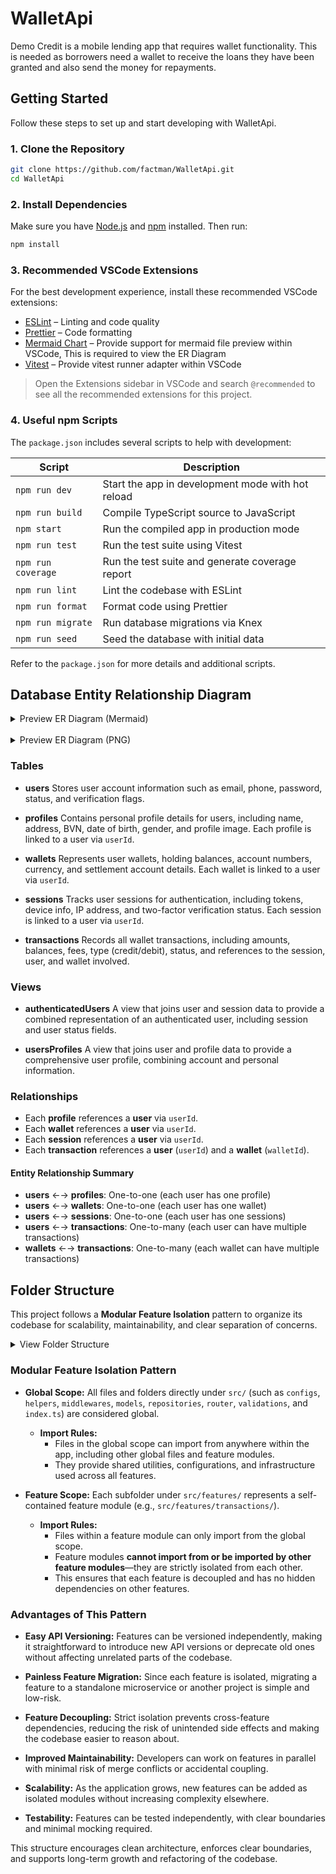 # WalletApi

Demo Credit is a mobile lending app that requires wallet functionality. This is needed as borrowers need a wallet to receive the loans they have been granted and also send the money for repayments.

## Getting Started

Follow these steps to set up and start developing with WalletApi.

### 1. Clone the Repository

```sh
git clone https://github.com/factman/WalletApi.git
cd WalletApi
```

### 2. Install Dependencies

Make sure you have [Node.js](https://nodejs.org/) and [npm](https://www.npmjs.com/) installed. Then run:

```sh
npm install
```

### 3. Recommended VSCode Extensions

For the best development experience, install these recommended VSCode extensions:

- [ESLint](https://marketplace.visualstudio.com/items?itemName=dbaeumer.vscode-eslint) – Linting and code quality
- [Prettier](https://marketplace.visualstudio.com/items?itemName=esbenp.prettier-vscode) – Code formatting
- [Mermaid Chart](https://marketplace.visualstudio.com/items?itemName=mermaidchart.vscode-mermaid-chart) – Provide support for mermaid file preview within VSCode, This is required to view the ER Diagram
- [Vitest](https://marketplace.visualstudio.com/items?itemName=vitest.explorer) – Provide vitest runner adapter within VSCode

> Open the Extensions sidebar in VSCode and search `@recommended` to see all the recommended extensions for this project.

### 4. Useful npm Scripts

The `package.json` includes several scripts to help with development:

| Script             | Description                                       |
| ------------------ | ------------------------------------------------- |
| `npm run dev`      | Start the app in development mode with hot reload |
| `npm run build`    | Compile TypeScript source to JavaScript           |
| `npm start`        | Run the compiled app in production mode           |
| `npm run test`     | Run the test suite using Vitest                   |
| `npm run coverage` | Run the test suite and generate coverage report   |
| `npm run lint`     | Lint the codebase with ESLint                     |
| `npm run format`   | Format code using Prettier                        |
| `npm run migrate`  | Run database migrations via Knex                  |
| `npm run seed`     | Seed the database with initial data               |

Refer to the `package.json` for more details and additional scripts.

## Database Entity Relationship Diagram

<details>
  <summary>Preview ER Diagram (Mermaid)</summary>

> Click the link below to view the mermaid file <br /> [View Mermaid File](./ER_Diagram.mermaid)

```mermaid
---
title: Demo Wallet Database Tables
config:
    theme: dark
    darkMode: true
    themeVariables:
        lineColor: white
---
erDiagram
    Users_Table {
        CHAR(36) id pk, uk "NOT NULL UUID"
        VARCHAR(255) email uk "NOT NULL"
        VARCHAR(20) phone uk "NOT NULL"
        ENUM status "NOT NULL ENUM(blacklisted, deleted, suspended, verified, unverified)"
        VARCHAR password "NOT NULL"
        VARCHAR(255) timezone "NOT NULL"
        BOOLEAN isBlacklisted "NOT NULL"
        BOOLEAN isEmailVerified "NOT NULL"
        BOOLEAN isKycVerified "NOT NULL"
        BOOLEAN isPasswordResetRequired "NOT NULL"
        BOOLEAN isTwoFactorEnabled "NOT NULL"
        DATETIME lastLogin "NULL"
        DATETIME updatedAt "NOT NULL"
        DATETIME createdAt "NOT NULL"
        DATETIME deletedAt "NULL"
    }

    Sessions_Table {
        CHAR(36) id pk, uk "NOT NULL UUID"
        CHAR(36) userId fk, uk "NOT NULL REFERENCE Users_Table.id"
        VARCHAR userAgent "NOT NULL"
        VARCHAR accessToken "NOT NULL"
        DATETIME accessTokenExpiresAt "NOT NULL"
        VARCHAR(255) deviceId "NOT NULL"
        DATETIME expiresAt "NOT NULL"
        VARCHAR(45) ipAddress "NOT NULL"
        BOOLEAN isTwoFactorVerified "NOT NULL"
        VARCHAR refreshToken "NOT NULL"
        VARCHAR refreshTokenExpiresAt "NOT NULL"
        CHAR(6) twoFactorCode "NULL"
        DATETIME twoFactorCodeExpiresAt "NULL"
        DATETIME twoFactorVerifiedAt "NULL"
        DATETIME createdAt "NOT NULL"
        DATETIME updatedAt "NOT NULL"
    }
    Sessions_Table 1--1 Users_Table : "One to One"

    Profiles_Table {
        CHAR(36) id pk, uk "NOT NULL UUID"
        CHAR(36) userId fk, uk "NOT NULL REFERENCE Users_Table.id"
        VARCHAR image "NULL"
        VARCHAR(255) firstName "NOT NULL"
        VARCHAR(255) lastName "NOT NULL"
        VARCHAR(255) middleName "NULL"
        VARCHAR(6) gender "NOT NULL"
        VARCHAR(255) state "NULL"
        VARCHAR address "NULL"
        CHAR(11) bvn "NOT NULL"
        VARCHAR(255) bvn_email "NULL"
        VARCHAR(20) bvn_phone "NULL"
        JSON bvnMetadata "NOT NULL"
        DATE dob "NOT NULL"
        DATETIME createdAt "NOT NULL"
        DATETIME updatedAt "NOT NULL"
    }
    Profiles_Table 1--1 Users_Table : "One to One"

    Wallets_Table {
        CHAR(36) id pk, uk "NOT NULL UUID"
        CHAR(36) userId fk, uk "NOT NULL REFERENCE Users_Table.id"
        VARCHAR(255) accountName "NOT NULL"
        CHAR(10) accountNumber uk "NOT NULL"
        DECIMAL(11_2) balance "NOT NULL"
        DECIMAL(11_2) lienBalance "NOT NULL"
        CHAR(3) currency "NOT NULL"
        BOOLEAN isTransactionPinSet "NOT NULL"
        CHAR(4) transactionPin "NULL"
        BOOLEAN isSettlementAccountSet "NOT NULL"
        VARCHAR(255) settlementAccountName "NULL"
        CHAR(10) settlementAccountNumber "NULL"
        VARCHAR(10) settlementBankCode "NULL"
        ENUM status "NOT NULL ENUM(active, blocked, inactive)"
        DATETIME createdAt "NOT NULL"
        DATETIME updatedAt "NOT NULL"
    }
    Wallets_Table 1--1 Users_Table : "One to One"

    Transactions_Table {
        CHAR(36) id pk, uk "NOT NULL UUID"
        CHAR(36) userId fk "NOT NULL REFERENCE Users_Table.id"
        CHAR(36) walletId fk "NOT NULL REFERENCE Wallets_Table.id"
        CHAR(30) sessionId uk "NOT NULL"
        DECIMAL(11_2) amount "NOT NULL"
        DECIMAL(11_2) fee "NOT NULL"
        DECIMAL(11_2) closingBalance "NOT NULL"
        DECIMAL(11_2) openingBalance "NOT NULL"
        CHAR(3) currency "NOT NULL"
        ENUM channel "NOT NULL ENUM(bank_transfer, wallet)"
        DATETIME settlementDate "NULL"
        ENUM status "NOT NULL ENUM(completed, failed, pending)"
        ENUM type "NOT NULL ENUM(credit, debit)"
        JSON metadata "NULL"
        VARCHAR remark "NOT NULL"
        DATETIME createdAt "NOT NULL"
        DATETIME updatedAt "NOT NULL"

    }
    Transactions_Table 1+--1 Users_Table : "One to Many"
    Transactions_Table 1+--1 Wallets_Table : "One to Many"

    AuthenticatedUsers_View {
        VARCHAR(255) deviceId "Sessions_Table.deviceId"
        VARCHAR(255) email "Users_Table.email"
        VARCHAR(45) ipAddress "Sessions_Table.ipAddress"
        BOOLEAN isBlacklisted "Users_Table.isBlacklisted"
        BOOLEAN isEmailVerified "Users_Table.isEmailVerified"
        BOOLEAN isKycVerified "Users_Table.isKycVerified"
        BOOLEAN isPasswordResetRequired "Users_Table.isPasswordResetRequired"
        BOOLEAN isTwoFactorEnabled "Sessions_Table.isTwoFactorEnabled"
        DATETIME lastLogin "Users_Table.lastLogin"
        VARCHAR(20) phone "Users_Table.phone"
        DATETIME sessionExpiresAt "Sessions_Table.expiresAt"
        CHAR(36) sessionId "Sessions_Table.id"
        ENUM status "Users_Table.status"
        VARCHAR(255) timezone "Users_Table.timezone"
        VARCHAR userAgent "Sessions_Table.userAgent"
        CHAR(36) userId "Users_Table.id"
    }
    AuthenticatedUsers_View 1--1 Sessions_Table : "One to One"
    AuthenticatedUsers_View 1--1 Users_Table : "One to One"

    UserProfiles_View {
        VARCHAR address "Profiles_Table.address"
        CHAR(11) bvn "Profiles_Table.bvn"
        DATE dob "Profiles_Table.dob"
        VARCHAR(255) email "Users_Table.email"
        VARCHAR(255) firstName "Profiles_Table.firstName"
        VARCHAR(6) gender "Profiles_Table.gender"
        VARCHAR image "Profiles_Table.image"
        BOOLEAN isBlacklisted "Users_Table.isBlacklisted"
        BOOLEAN isEmailVerified "Users_Table.isEmailVerified"
        BOOLEAN isKycVerified "Users_Table.isKycVerified"
        BOOLEAN isTwoFactorEnabled "Users_Table.isTwoFactorEnabled"
        DATETIME lastLogin "Users_Table.lastLogin"
        VARCHAR(255) lastName "Profiles_Table.lastName"
        VARCHAR(255) middleName "Profiles_Table.middleName"
        VARCHAR(20) phone "Users_Table.phone"
        CHAR(36) profileId "Profiles_Table.id"
        VARCHAR(255) state "Profiles_Table.state"
        ENUM status "Users_Table.status"
        VARCHAR(255) timezone "Users_Table.timezone"
        CHAR(36) userId "Users_Table.id"
    }
    UserProfiles_View 1--1 Users_Table : "One to One"
    UserProfiles_View 1--1 Profiles_Table : "One to One"
```

</details>

<br/>

<details>
  <summary>Preview ER Diagram (PNG)</summary>

> Click on the image to preview the diagram in a Live Editor

[![Database Entity Relationship Diagram](https://mermaid.ink/img/pako:eNrdWVtP4zgU_itWnqbaUjWlFOhboRktu7SgUlhpVQm5idtaTeyu48B0EP99j51eco_RDKvR8tJgf9_xyfG5-Dhvlss9YvWtk5OTGZNU-qSPhiTg6C_s-0SiIZZ4jkOCpnjuk3DGXM4WdNmfMQR_ckUCIHhYrOMB9TQCiX0kRUQSoCcsqJawY6o_nzJyzX0u-uh1RSXAtRZEDCleChzEyMeQiPBZL4_ejuTr3weTL6e9BqIe2qybKFqjmTW-m6Lx4-0teny8Gc6sI_ppMNGEztlZA5EAUz9NKMS2G2iz4oyUQ53x4wiFEssoTK6uhr_MfeyufRpK4jWRR8CY6iGMwg1hnnp8IYIuqHqK2P65UaAI2uAwfOXCq9NXvZukAfmudC7GXt3d3TqDMaLh1VG9WqyjDPa0U7EW_efWNcbe715tQkIiJ-SfiAoD1vSVf8Wu5MJhyi3KCMPB1JnejBzk41De8iVlClgGijYeBmMMZJ00VxAz4G7TY2AC9D5j8cMDCUPK2Q979wEdQazceGiRY0ycr87EGV87yXBqUa_I3ZSQwZIwWe1vCLsu6D_la8LqLJGAOt82sMfhQJp4s0deqEtuajeYGArtgky6GXgegENzN6tx571BBFmA3FWVRYqgdRbRmsPmyr0615Bgqzw5BUxJr2Xs37QabhwBVTH1XhgD9smJnUr5faDeQT6THMGPIse8e8EXFOrJrxU7NMDLor1JefWCilCOcUBMQkDlLlNsQD3PJ3t0CRJedakqkDCRqGpbhTCEj6FU5LW23UDzF2ayEsCe48JcYb12jIurch73x8PdWAFGRGJwPFzhnsjj85-W6A3cPOOuxm4eH8N-LS-PNwxyOo9YlW_GLtA-QqNgDm5XepoaOtc3o8EteM1zBzYa-5i5xAjrU8KuKvGxARrIjYQgzN3WJ3-BWQg5EXLTPWUPpDI7dyE7p_AFznkUDcLgnB1AhR3EhimXng7GLK8k0g92zxPiHSiPsDTrCrN1SbGpOvkqK7yQJpr73F2r8y1l8VDj08MsHS7GUZbY7E8ItY-G2UHCq36bChmp1y2UovdTV1gQYxh5OFC-YgRdELMAdX0eUra8-kBMc-iTaimGYa291V1hxoifb9TAy591-C6IaO6MXuyqx9AYFtfFqrBwebDZdYELqHPqV7WC8I6NnAi53ZC8AOiNqFTN5JymFdSFL0hUvdJjZwAN-qfXvVRIFsSW_VtFYI4w2-5XK-Wm47yAHfMHkVzBZlFXqRmv90TJazK4y_qN9Lm0tZ-puVSYWcmw1mMmfUhmscOUSeueyiPJObNePk1PzZq092l6Yu5j_X5aTCHK-Coga8wcpvaOIKnNYbz6iihN0mMlGUQrl-zKMvoeetnCknBM5vkX9cozUVK5eNDkBinJ2g_X3RhklDpMVZXIzP57maJeFsW6vGf6x3yFr5VgckBQmMMRviSFJJqh9Gm_hfPRnGmPMgQYLGlYMkAY_DkZKdeYZhY6TNW1lBlePF7VKmcIevh_l_cK0lRawifmqMwtQsbe-xmzS4UM-Tj3Q9nxkA82sXidErJ-4dVeUmQYevi_TokfTG35vGKQkiqImWuGPNdqWktBPau_wH5ImlZABLg-_G_phDazfLzlEWRrRfXwUgCrGc_o7zj7CbFW0t5B3AazvzkPrL764tO0BI-Wq4P4-IS4-55zgOiccK2aDKtvdzvdUy3F6r9Z36x-r9tq273LTrt3etk973UvmtYWYOeXrc7Zee_01L6w271e5_y9aX3X69otu925sM8u2u1zu3thXzYtdU7mYhR_2tJfuN7_BYOi-uU?type=png)](https://mermaid.live/edit#pako:eNrdWVtP4zgU_itWnqbaUjWlFOhboRktu7SgUlhpVQm5idtaTeyu48B0EP99j51eco_RDKvR8tJgf9_xyfG5-Dhvlss9YvWtk5OTGZNU-qSPhiTg6C_s-0SiIZZ4jkOCpnjuk3DGXM4WdNmfMQR_ckUCIHhYrOMB9TQCiX0kRUQSoCcsqJawY6o_nzJyzX0u-uh1RSXAtRZEDCleChzEyMeQiPBZL4_ejuTr3weTL6e9BqIe2qybKFqjmTW-m6Lx4-0teny8Gc6sI_ppMNGEztlZA5EAUz9NKMS2G2iz4oyUQ53x4wiFEssoTK6uhr_MfeyufRpK4jWRR8CY6iGMwg1hnnp8IYIuqHqK2P65UaAI2uAwfOXCq9NXvZukAfmudC7GXt3d3TqDMaLh1VG9WqyjDPa0U7EW_efWNcbe715tQkIiJ-SfiAoD1vSVf8Wu5MJhyi3KCMPB1JnejBzk41De8iVlClgGijYeBmMMZJ00VxAz4G7TY2AC9D5j8cMDCUPK2Q979wEdQazceGiRY0ycr87EGV87yXBqUa_I3ZSQwZIwWe1vCLsu6D_la8LqLJGAOt82sMfhQJp4s0deqEtuajeYGArtgky6GXgegENzN6tx571BBFmA3FWVRYqgdRbRmsPmyr0615Bgqzw5BUxJr2Xs37QabhwBVTH1XhgD9smJnUr5faDeQT6THMGPIse8e8EXFOrJrxU7NMDLor1JefWCilCOcUBMQkDlLlNsQD3PJ3t0CRJedakqkDCRqGpbhTCEj6FU5LW23UDzF2ayEsCe48JcYb12jIurch73x8PdWAFGRGJwPFzhnsjj85-W6A3cPOOuxm4eH8N-LS-PNwxyOo9YlW_GLtA-QqNgDm5XepoaOtc3o8EteM1zBzYa-5i5xAjrU8KuKvGxARrIjYQgzN3WJ3-BWQg5EXLTPWUPpDI7dyE7p_AFznkUDcLgnB1AhR3EhimXng7GLK8k0g92zxPiHSiPsDTrCrN1SbGpOvkqK7yQJpr73F2r8y1l8VDj08MsHS7GUZbY7E8ItY-G2UHCq36bChmp1y2UovdTV1gQYxh5OFC-YgRdELMAdX0eUra8-kBMc-iTaimGYa291V1hxoifb9TAy591-C6IaO6MXuyqx9AYFtfFqrBwebDZdYELqHPqV7WC8I6NnAi53ZC8AOiNqFTN5JymFdSFL0hUvdJjZwAN-qfXvVRIFsSW_VtFYI4w2-5XK-Wm47yAHfMHkVzBZlFXqRmv90TJazK4y_qN9Lm0tZ-puVSYWcmw1mMmfUhmscOUSeueyiPJObNePk1PzZq092l6Yu5j_X5aTCHK-Coga8wcpvaOIKnNYbz6iihN0mMlGUQrl-zKMvoeetnCknBM5vkX9cozUVK5eNDkBinJ2g_X3RhklDpMVZXIzP57maJeFsW6vGf6x3yFr5VgckBQmMMRviSFJJqh9Gm_hfPRnGmPMgQYLGlYMkAY_DkZKdeYZhY6TNW1lBlePF7VKmcIevh_l_cK0lRawifmqMwtQsbe-xmzS4UM-Tj3Q9nxkA82sXidErJ-4dVeUmQYevi_TokfTG35vGKQkiqImWuGPNdqWktBPau_wH5ImlZABLg-_G_phDazfLzlEWRrRfXwUgCrGc_o7zj7CbFW0t5B3AazvzkPrL764tO0BI-Wq4P4-IS4-55zgOiccK2aDKtvdzvdUy3F6r9Z36x-r9tq273LTrt3etk973UvmtYWYOeXrc7Zee_01L6w271e5_y9aX3X69otu925sM8u2u1zu3thXzYtdU7mYhR_2tJfuN7_BYOi-uU)

</details>

### Tables

- **users**
  Stores user account information such as email, phone, password, status, and verification flags.

- **profiles**
  Contains personal profile details for users, including name, address, BVN, date of birth, gender, and profile image. Each profile is linked to a user via `userId`.

- **wallets**
  Represents user wallets, holding balances, account numbers, currency, and settlement account details. Each wallet is linked to a user via `userId`.

- **sessions**
  Tracks user sessions for authentication, including tokens, device info, IP address, and two-factor verification status. Each session is linked to a user via `userId`.

- **transactions**
  Records all wallet transactions, including amounts, balances, fees, type (credit/debit), status, and references to the session, user, and wallet involved.

### Views

- **authenticatedUsers**
  A view that joins user and session data to provide a combined representation of an authenticated user, including session and user status fields.

- **usersProfiles**
  A view that joins user and profile data to provide a comprehensive user profile, combining account and personal information.

### Relationships

- Each **profile** references a **user** via `userId`.
- Each **wallet** references a **user** via `userId`.
- Each **session** references a **user** via `userId`.
- Each **transaction** references a **user** (`userId`) and a **wallet** (`walletId`).

#### Entity Relationship Summary

- **users** ←→ **profiles**: One-to-one (each user has one profile)
- **users** ←→ **wallets**: One-to-one (each user has one wallet)
- **users** ←→ **sessions**: One-to-one (each user has one sessions)
- **users** ←→ **transactions**: One-to-many (each user can have multiple transactions)
- **wallets** ←→ **transactions**: One-to-many (each wallet can have multiple transactions)

## Folder Structure

This project follows a **Modular Feature Isolation** pattern to organize its codebase for scalability, maintainability, and clear separation of concerns.

<details>
  <summary>View Folder Structure</summary>

```bash
WalletApi/
├── @types                # Custom TypeScript type definitions for the project
├── coverage              # Code coverage reports generated by test tools
├── db/
│   ├── migrations        # Database migration scripts for schema changes
│   └── seeds             # Seed files to populate the database with initial/test data
├── dist                  # Compiled JavaScript output from the TypeScript source
├── src/
│   ├── configs           # Application configuration files (e.g., environment, database)
│   ├── features/         # Modular feature folders, each encapsulating a domain feature
│   │   └── featureName/
│   │       ├── controller.ts   # Handles HTTP requests and responses for the feature
│   │       ├── service.ts      # Business logic and core operations for the feature
│   │       ├── router.ts       # Express routes/endpoints for the feature
│   │       ├── validation.ts   # Input validation schemas and logic
│   │       ├── utilities.ts    # Helper functions specific to the feature
│   │       └── middlewares.ts  # Feature-specific middleware functions
│   ├── helpers           # General-purpose utility functions used across the app
│   ├── middlewares       # Global Express middleware (e.g., error handling, auth)
│   ├── models            # Database models and ORM definitions
│   ├── repositories      # Data access logic and database queries
│   ├── router            # Main application router combining all feature routes
│   ├── validations       # Shared validation logic and schemas
│   └── index.ts          # Entry point for the application source code
├── .env                  # Environment variable definitions
├── ER_Diagram.mermaid    # Mermaid file describing the database entity relationship diagram
├── knexfile.ts           # Knex.js configuration for database migrations and seeds
├── package.json          # Project metadata and dependencies
├── README.md             # Project documentation
├── vitest.config.js      # Configuration for Vitest testing framework
└── ...                   # Other files and folders (e.g., tsconfig.json, .gitignore, etc...)
```

</details>

### Modular Feature Isolation Pattern

- **Global Scope:**
  All files and folders directly under `src/` (such as `configs`, `helpers`, `middlewares`, `models`, `repositories`, `router`, `validations`, and `index.ts`) are considered global.

  - **Import Rules:**
    - Files in the global scope can import from anywhere within the app, including other global files and feature modules.
    - They provide shared utilities, configurations, and infrastructure used across all features.

- **Feature Scope:**
  Each subfolder under `src/features/` represents a self-contained feature module (e.g., `src/features/transactions/`).
  - **Import Rules:**
    - Files within a feature module can only import from the global scope.
    - Feature modules **cannot import from or be imported by other feature modules**—they are strictly isolated from each other.
    - This ensures that each feature is decoupled and has no hidden dependencies on other features.

### Advantages of This Pattern

- **Easy API Versioning:**
  Features can be versioned independently, making it straightforward to introduce new API versions or deprecate old ones without affecting unrelated parts of the codebase.

- **Painless Feature Migration:**
  Since each feature is isolated, migrating a feature to a standalone microservice or another project is simple and low-risk.

- **Feature Decoupling:**
  Strict isolation prevents cross-feature dependencies, reducing the risk of unintended side effects and making the codebase easier to reason about.

- **Improved Maintainability:**
  Developers can work on features in parallel with minimal risk of merge conflicts or accidental coupling.

- **Scalability:**
  As the application grows, new features can be added as isolated modules without increasing complexity elsewhere.

- **Testability:**
  Features can be tested independently, with clear boundaries and minimal mocking required.

This structure encourages clean architecture, enforces clear boundaries, and supports long-term growth and refactoring of the codebase.
